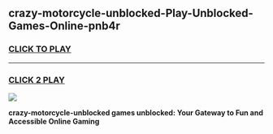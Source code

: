 
## crazy-motorcycle-unblocked-Play-Unblocked-Games-Online-pnb4r
<h3>
<a href="https://premium76.site?title=crazy-motorcycle-unblocked&ref=25A">CLICK TO PLAY</a></h3>
<hr>

<h3>
<a href="https://premium76.site?title=crazy-motorcycle-unblocked&ref=25A">CLICK 2 PLAY</a>
  
</h3>

<a href="https://premium76.site?title=crazy-motorcycle-unblocked&ref=25A"><img src="https://clearcache.store/games.png"></a>


**crazy-motorcycle-unblocked games unblocked: Your Gateway to Fun and Accessible Online Gaming**

